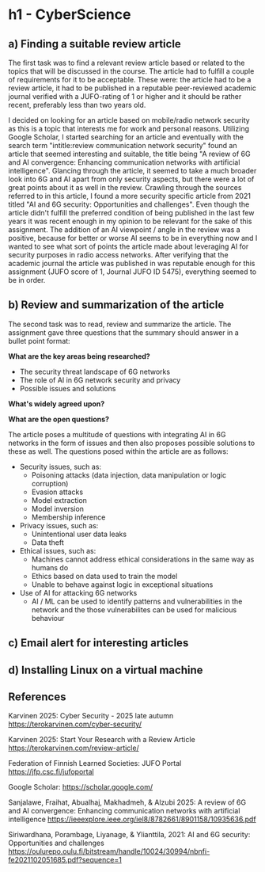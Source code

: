 # h1 - CyberScience

## a) Finding a suitable review article

The first task was to find a relevant review article based or related to the topics that will be discussed in the course. The article had to fulfill a couple of requirements for it to be acceptable. These were: the article had to be a review article, it had to be published in a reputable peer-reviewed academic journal verified with a JUFO-rating of 1 or higher and it should be rather recent, preferably less than two years old.

I decided on looking for an article based on mobile/radio network security as this is a topic that interests me for work and personal reasons. Utilizing Google Scholar, I started searching for an article and eventually with the search term "intitle:review communication network security" found an article that seemed interesting and suitable, the title being "A review of 6G and AI convergence: Enhancing communication networks with artificial intelligence". Glancing through the article, it seemed to take a much broader look into 6G and AI apart from only security aspects, but there were a lot of great points about it as well in the review. Crawling through the sources referred to in this article, I found a more security specific article from 2021 titled "AI and 6G security: Opportunities and challenges". Even though the article didn't fulfill the preferred condition of being published in the last few years it was recent enough in my opinion to be relevant for the sake of this assignment. The addition of an AI viewpoint / angle in the review was a positive, because for better or worse AI seems to be in everything now and I wanted to see what sort of points the article made about leveraging AI for security purposes in radio access networks. After verifying that the academic journal the article was published in was reputable enough for this assignment (JUFO score of 1, Journal JUFO ID 5475), everything seemed to be in order.

## b) Review and summarization of the article

The second task was to read, review and summarize the article. The assignment gave three questions that the summary should answer in a bullet point format:

**What are the key areas being researched?**

* The security threat landscape of 6G networks
* The role of AI in 6G network security and privacy
* Possible issues and solutions

**What's widely agreed upon?**

**What are the open questions?**

The article poses a multitude of questions with integrating AI in 6G networks in the form of issues and then also proposes possible solutions to these as well. The questions posed within the article are as follows:

* Security issues, such as:
  * Poisoning attacks (data injection, data manipulation or logic corruption)
  * Evasion attacks
  * Model extraction
  * Model inversion
  * Membership inference
* Privacy issues, such as:
  * Unintentional user data leaks
  * Data theft
* Ethical issues, such as:
  * Machines cannot address ethical considerations in the same way as humans do
  * Ethics based on data used to train the model
  * Unable to behave against logic in exceptional situations
* Use of AI for attacking 6G networks
  * AI / ML can be used to identify patterns and vulnerabilities in the network and the those vulnerabilites can be used for malicious behaviour

## c) Email alert for interesting articles

## d) Installing Linux on a virtual machine

## References

Karvinen 2025: Cyber Security - 2025 late autumn https://terokarvinen.com/cyber-security/

Karvinen 2025: Start Your Research with a Review Article https://terokarvinen.com/review-article/

Federation of Finnish Learned Societies: JUFO Portal https://jfp.csc.fi/jufoportal

Google Scholar: https://scholar.google.com/

Sanjalawe, Fraihat, Abualhaj, Makhadmeh, & Alzubi 2025: A review of 6G and AI convergence: Enhancing communication networks with artificial intelligence https://ieeexplore.ieee.org/iel8/8782661/8901158/10935636.pdf

Siriwardhana, Porambage, Liyanage, & Ylianttila, 2021: AI and 6G security: Opportunities and challenges https://oulurepo.oulu.fi/bitstream/handle/10024/30994/nbnfi-fe2021102051685.pdf?sequence=1
